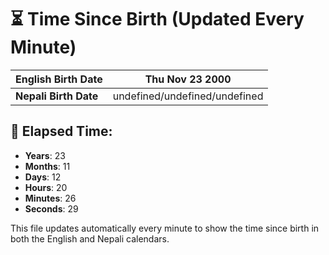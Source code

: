 # ⏳ Time Since Birth (Updated Every Minute)

| **English Birth Date** | Thu Nov 23 2000 |
|------------------------|-------------------------------------|
| **Nepali Birth Date**  | undefined/undefined/undefined                  |

## 📅 Elapsed Time:

- **Years**: 23
- **Months**: 11
- **Days**: 12
- **Hours**: 20
- **Minutes**: 26
- **Seconds**: 29

This file updates automatically every minute to show the time since birth in both the English and Nepali calendars.